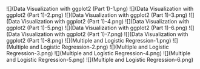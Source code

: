![](Data Visualization with ggplot2 (Part 1)-1.png)
![](Data Visualization with ggplot2 (Part 1)-2.png)
![](Data Visualization with ggplot2 (Part 1)-3.png)
![](Data Visualization with ggplot2 (Part 1)-4.png)
![](Data Visualization with ggplot2 (Part 1)-5.png)
![](Data Visualization with ggplot2 (Part 1)-6.png)
![](Data Visualization with ggplot2 (Part 1)-7.png)
![](Data Visualization with ggplot2 (Part 1)-8.png)
![](Multiple and Logistic Regression-1.png)
![](Multiple and Logistic Regression-2.png)
![](Multiple and Logistic Regression-3.png)
![](Multiple and Logistic Regression-4.png)
![](Multiple and Logistic Regression-5.png)
![](Multiple and Logistic Regression-6.png)
